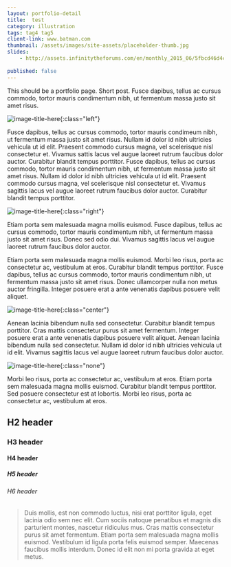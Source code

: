 ```yaml
---
layout: portfolio-detail
title:  test
category: illustration
tags: tag4 tag5
client-link: www.batman.com
thumbnail: /assets/images/site-assets/placeholder-thumb.jpg
slides:
    - http://assets.infinitytheforums.com/en/monthly_2015_06/5fbcd46d4c0647971e0fed7a59c37713.jpg.60f3616f8c17af9a7c0c7edcbb29a9f2.jpg
    
published: false
---
```


This should be a portfolio page. Short post. Fusce dapibus, tellus ac cursus commodo, tortor mauris condimentum nibh, ut fermentum massa justo sit amet risus.

![image-title-here](https://placekitten.com/900/800){:class="left"}

Fusce dapibus, tellus ac cursus commodo, tortor mauris condimeum nibh, ut fermentum massa justo sit amet risus. Nullam id dolor id nibh ultricies vehicula ut id elit. Praesent commodo cursus magna, vel scelerisque nisl consectetur et. Vivamus sattis lacus vel augue laoreet rutrum faucibus dolor auctor. Curabitur blandit tempus porttitor. Fusce dapibus, tellus ac cursus commodo, tortor mauris condimentum nibh, ut fermentum massa justo sit amet risus. Nullam id dolor id nibh ultricies vehicula ut id elit. Praesent commodo cursus magna, vel scelerisque nisl consectetur et. Vivamus sagittis lacus vel augue laoreet rutrum faucibus dolor auctor. Curabitur blandit tempus porttitor.

![image-title-here](https://placekitten.com/700/600){:class="right"}

Etiam porta sem malesuada magna mollis euismod. Fusce dapibus, tellus ac cursus commodo, tortor mauris condimentum nibh, ut fermentum massa justo sit amet risus. Donec sed odio dui. Vivamus sagittis lacus vel augue laoreet rutrum faucibus dolor auctor.

Etiam porta sem malesuada magna mollis euismod. Morbi leo risus, porta ac consectetur ac, vestibulum at eros. Curabitur blandit tempus porttitor. Fusce dapibus, tellus ac cursus commodo, tortor mauris condimentum nibh, ut fermentum massa justo sit amet risus. Donec ullamcorper nulla non metus auctor fringilla. Integer posuere erat a ante venenatis dapibus posuere velit aliquet.

![image-title-here](https://placekitten.com/1000/600){:class="center"}

Aenean lacinia bibendum nulla sed consectetur. Curabitur blandit tempus porttitor. Cras mattis consectetur purus sit amet fermentum. Integer posuere erat a ante venenatis dapibus posuere velit aliquet. Aenean lacinia bibendum nulla sed consectetur. Nullam id dolor id nibh ultricies vehicula ut id elit. Vivamus sagittis lacus vel augue laoreet rutrum faucibus dolor auctor.

![image-title-here](https://placekitten.com/200/150){:class="none"}

Morbi leo risus, porta ac consectetur ac, vestibulum at eros. Etiam porta sem malesuada magna mollis euismod. Curabitur blandit tempus porttitor. Sed posuere consectetur est at lobortis. Morbi leo risus, porta ac consectetur ac, vestibulum at eros.

## H2 header

### H3 header

#### H4 header

##### H5 header

###### H6 header

> Duis mollis, est non commodo luctus, nisi erat porttitor ligula, eget lacinia odio sem nec elit. Cum sociis natoque penatibus et magnis dis parturient montes, nascetur ridiculus mus. Cras mattis consectetur purus sit amet fermentum. Etiam porta sem malesuada magna mollis euismod. Vestibulum id ligula porta felis euismod semper. Maecenas faucibus mollis interdum. Donec id elit non mi porta gravida at eget metus.
